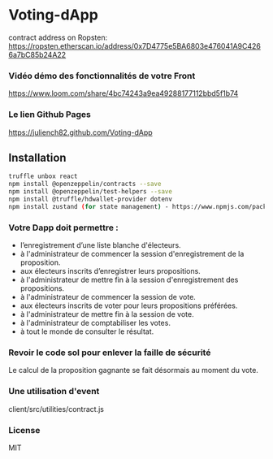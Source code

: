 # Voting-dApp

contract address on Ropsten: https://ropsten.etherscan.io/address/0x7D4775e5BA6803e476041A9C4266a7bC85b24A22

### Vidéo démo des fonctionnalités de votre Front

https://www.loom.com/share/4bc74243a9ea49288177112bbd5f1b74

### Le lien Github Pages

https://juliench82.github.com/Voting-dApp

## Installation

```sh
truffle unbox react
npm install @openzeppelin/contracts --save
npm install @openzeppelin/test-helpers --save
npm install @truffle/hdwallet-provider dotenv
npm install zustand (for state management) - https://www.npmjs.com/package/zustand
```

### Votre Dapp doit permettre : 

- l’enregistrement d’une liste blanche d'électeurs.
- à l'administrateur de commencer la session d'enregistrement de la proposition.
- aux électeurs inscrits d’enregistrer leurs propositions.
- à l'administrateur de mettre fin à la session d'enregistrement des propositions.
- à l'administrateur de commencer la session de vote.
- aux électeurs inscrits de voter pour leurs propositions préférées.
- à l'administrateur de mettre fin à la session de vote.
- à l'administrateur de comptabiliser les votes.
- à tout le monde de consulter le résultat.

### Revoir le code sol pour enlever la faille de sécurité

Le calcul de la proposition gagnante se fait désormais au moment du vote.

### Une utilisation d'event

client/src/utilities/contract.js

### License

MIT